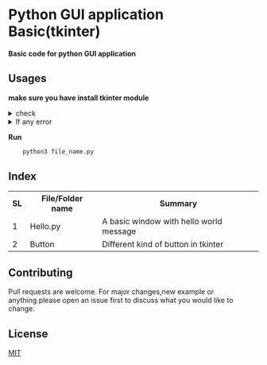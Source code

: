 # Python GUI application Basic(tkinter)
**Basic code for python GUI application**
## Usages
**make sure you have install tkinter module**
<details>
  <summary>check</summary>
  
  ```python
     from tkinter import *
  ```
  
</details>
<details>
  <summary>If any error</summary>
  
  
  ```bash
     sudo apt install python3-tk
  ```
 </details>

**Run**

```bash
    python3 file_name.py
 ```
 
## Index
<table>
  <th>SL</th>
  <th>File/Folder name</th>
  <th>Summary</th>
  <tr>
    <td>1</td>
    <td>Hello.py</td>
    <td>A basic window with hello world message</td>
  </tr>
  <tr>
    <td>2</td>
    <td>Button</td>
    <td>Different kind of button in tkinter</td>
  </tr>
</table>
  






## Contributing
Pull requests are welcome. For major changes,new example or anything.please open an issue first to discuss what you would like to change.
## License
[MIT](https://choosealicense.com/licenses/mit/)
